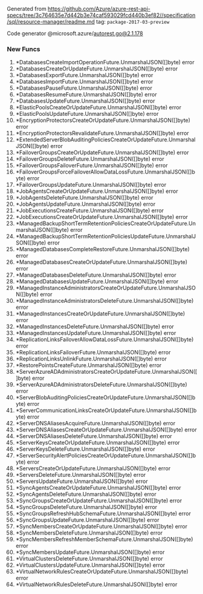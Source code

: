 Generated from https://github.com/Azure/azure-rest-api-specs/tree/3c764635e7d442b3e74caf593029fcd440b3ef82//specification/sql/resource-manager/readme.md tag: `package-2017-03-preview`

Code generator @microsoft.azure/autorest.go@2.1.178


### New Funcs

1. *DatabasesCreateImportOperationFuture.UnmarshalJSON([]byte) error
1. *DatabasesCreateOrUpdateFuture.UnmarshalJSON([]byte) error
1. *DatabasesExportFuture.UnmarshalJSON([]byte) error
1. *DatabasesImportFuture.UnmarshalJSON([]byte) error
1. *DatabasesPauseFuture.UnmarshalJSON([]byte) error
1. *DatabasesResumeFuture.UnmarshalJSON([]byte) error
1. *DatabasesUpdateFuture.UnmarshalJSON([]byte) error
1. *ElasticPoolsCreateOrUpdateFuture.UnmarshalJSON([]byte) error
1. *ElasticPoolsUpdateFuture.UnmarshalJSON([]byte) error
1. *EncryptionProtectorsCreateOrUpdateFuture.UnmarshalJSON([]byte) error
1. *EncryptionProtectorsRevalidateFuture.UnmarshalJSON([]byte) error
1. *ExtendedServerBlobAuditingPoliciesCreateOrUpdateFuture.UnmarshalJSON([]byte) error
1. *FailoverGroupsCreateOrUpdateFuture.UnmarshalJSON([]byte) error
1. *FailoverGroupsDeleteFuture.UnmarshalJSON([]byte) error
1. *FailoverGroupsFailoverFuture.UnmarshalJSON([]byte) error
1. *FailoverGroupsForceFailoverAllowDataLossFuture.UnmarshalJSON([]byte) error
1. *FailoverGroupsUpdateFuture.UnmarshalJSON([]byte) error
1. *JobAgentsCreateOrUpdateFuture.UnmarshalJSON([]byte) error
1. *JobAgentsDeleteFuture.UnmarshalJSON([]byte) error
1. *JobAgentsUpdateFuture.UnmarshalJSON([]byte) error
1. *JobExecutionsCreateFuture.UnmarshalJSON([]byte) error
1. *JobExecutionsCreateOrUpdateFuture.UnmarshalJSON([]byte) error
1. *ManagedBackupShortTermRetentionPoliciesCreateOrUpdateFuture.UnmarshalJSON([]byte) error
1. *ManagedBackupShortTermRetentionPoliciesUpdateFuture.UnmarshalJSON([]byte) error
1. *ManagedDatabasesCompleteRestoreFuture.UnmarshalJSON([]byte) error
1. *ManagedDatabasesCreateOrUpdateFuture.UnmarshalJSON([]byte) error
1. *ManagedDatabasesDeleteFuture.UnmarshalJSON([]byte) error
1. *ManagedDatabasesUpdateFuture.UnmarshalJSON([]byte) error
1. *ManagedInstanceAdministratorsCreateOrUpdateFuture.UnmarshalJSON([]byte) error
1. *ManagedInstanceAdministratorsDeleteFuture.UnmarshalJSON([]byte) error
1. *ManagedInstancesCreateOrUpdateFuture.UnmarshalJSON([]byte) error
1. *ManagedInstancesDeleteFuture.UnmarshalJSON([]byte) error
1. *ManagedInstancesUpdateFuture.UnmarshalJSON([]byte) error
1. *ReplicationLinksFailoverAllowDataLossFuture.UnmarshalJSON([]byte) error
1. *ReplicationLinksFailoverFuture.UnmarshalJSON([]byte) error
1. *ReplicationLinksUnlinkFuture.UnmarshalJSON([]byte) error
1. *RestorePointsCreateFuture.UnmarshalJSON([]byte) error
1. *ServerAzureADAdministratorsCreateOrUpdateFuture.UnmarshalJSON([]byte) error
1. *ServerAzureADAdministratorsDeleteFuture.UnmarshalJSON([]byte) error
1. *ServerBlobAuditingPoliciesCreateOrUpdateFuture.UnmarshalJSON([]byte) error
1. *ServerCommunicationLinksCreateOrUpdateFuture.UnmarshalJSON([]byte) error
1. *ServerDNSAliasesAcquireFuture.UnmarshalJSON([]byte) error
1. *ServerDNSAliasesCreateOrUpdateFuture.UnmarshalJSON([]byte) error
1. *ServerDNSAliasesDeleteFuture.UnmarshalJSON([]byte) error
1. *ServerKeysCreateOrUpdateFuture.UnmarshalJSON([]byte) error
1. *ServerKeysDeleteFuture.UnmarshalJSON([]byte) error
1. *ServerSecurityAlertPoliciesCreateOrUpdateFuture.UnmarshalJSON([]byte) error
1. *ServersCreateOrUpdateFuture.UnmarshalJSON([]byte) error
1. *ServersDeleteFuture.UnmarshalJSON([]byte) error
1. *ServersUpdateFuture.UnmarshalJSON([]byte) error
1. *SyncAgentsCreateOrUpdateFuture.UnmarshalJSON([]byte) error
1. *SyncAgentsDeleteFuture.UnmarshalJSON([]byte) error
1. *SyncGroupsCreateOrUpdateFuture.UnmarshalJSON([]byte) error
1. *SyncGroupsDeleteFuture.UnmarshalJSON([]byte) error
1. *SyncGroupsRefreshHubSchemaFuture.UnmarshalJSON([]byte) error
1. *SyncGroupsUpdateFuture.UnmarshalJSON([]byte) error
1. *SyncMembersCreateOrUpdateFuture.UnmarshalJSON([]byte) error
1. *SyncMembersDeleteFuture.UnmarshalJSON([]byte) error
1. *SyncMembersRefreshMemberSchemaFuture.UnmarshalJSON([]byte) error
1. *SyncMembersUpdateFuture.UnmarshalJSON([]byte) error
1. *VirtualClustersDeleteFuture.UnmarshalJSON([]byte) error
1. *VirtualClustersUpdateFuture.UnmarshalJSON([]byte) error
1. *VirtualNetworkRulesCreateOrUpdateFuture.UnmarshalJSON([]byte) error
1. *VirtualNetworkRulesDeleteFuture.UnmarshalJSON([]byte) error
